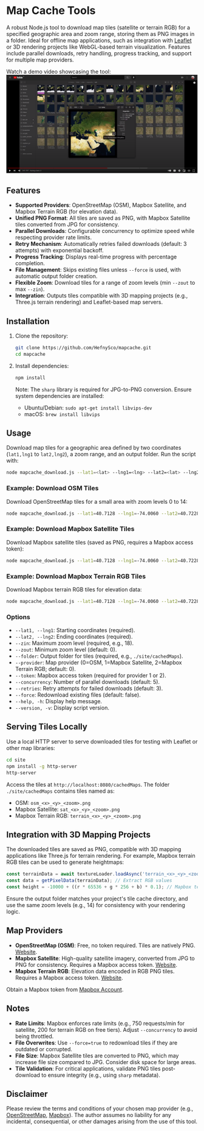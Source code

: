 # Map Cache Tools

A robust Node.js tool to download map tiles (satellite or terrain RGB) for a specified geographic area and zoom range, storing them as PNG images in a folder. Ideal for offline map applications, such as integration with [Leaflet](https://leafletjs.com/) or 3D rendering projects like WebGL-based terrain visualization. Features include parallel downloads, retry handling, progress tracking, and support for multiple map providers.


Watch a demo video showcasing the tool:  
[![Watch the video](https://github.com/HefnySco/mapcache/blob/master/images/youtube.png?raw=true)](https://youtu.be/aSb6xNOQqok)


## Features

- **Supported Providers**: OpenStreetMap (OSM), Mapbox Satellite, and Mapbox Terrain RGB (for elevation data).
- **Unified PNG Format**: All tiles are saved as PNG, with Mapbox Satellite tiles converted from JPG for consistency.
- **Parallel Downloads**: Configurable concurrency to optimize speed while respecting provider rate limits.
- **Retry Mechanism**: Automatically retries failed downloads (default: 3 attempts) with exponential backoff.
- **Progress Tracking**: Displays real-time progress with percentage completion.
- **File Management**: Skips existing files unless `--force` is used, with automatic output folder creation.
- **Flexible Zoom**: Download tiles for a range of zoom levels (min `--zout` to max `--zin`).
- **Integration**: Outputs tiles compatible with 3D mapping projects (e.g., Three.js terrain rendering) and Leaflet-based map servers.

## Installation

1. Clone the repository:
   ```bash
   git clone https://github.com/HefnySco/mapcache.git
   cd mapcache
   ```

2. Install dependencies:
   ```bash
   npm install
   ```
   Note: The `sharp` library is required for JPG-to-PNG conversion. Ensure system dependencies are installed:
   - Ubuntu/Debian: `sudo apt-get install libvips-dev`
   - macOS: `brew install libvips`

## Usage

Download map tiles for a geographic area defined by two coordinates (`lat1,lng1` to `lat2,lng2`), a zoom range, and an output folder. Run the script with:

```bash
node mapcache_download.js --lat1=<lat> --lng1=<lng> --lat2=<lat> --lng2=<lng> --zin=<max_zoom> --folder=<output_folder> [options]
```

### Example: Download OSM Tiles
Download OpenStreetMap tiles for a small area with zoom levels 0 to 14:
```bash
node mapcache_download.js --lat1=40.7128 --lng1=-74.0060 --lat2=40.7228 --lng2=-73.9960 --zin=14 --zout=0 --folder=./site/cachedMaps
```

### Example: Download Mapbox Satellite Tiles
Download Mapbox satellite tiles (saved as PNG, requires a Mapbox access token):
```bash
node mapcache_download.js --lat1=40.7128 --lng1=-74.0060 --lat2=40.7228 --lng2=-73.9960 --zin=14 --folder=./site/cachedMaps --provider=1 --token=pk.eyJ1IjoibWhlZm55IiwiYSI6ImNrZW84Nm9rYTA2ZWgycm9mdmNscmFxYzcifQ.c-zxDjXCthXmRsErPzKhbQ
```

### Example: Download Mapbox Terrain RGB Tiles
Download Mapbox terrain RGB tiles for elevation data:
```bash
node mapcache_download.js --lat1=40.7128 --lng1=-74.0060 --lat2=40.7228 --lng2=-73.9960 --zin=14 --folder=./site/cachedMaps --provider=2 --token=pk.eyJ1IjoibWhlZm55IiwiYSI6ImNrZW84Nm9rYTA2ZWgycm9mdmNscmFxYzcifQ.c-zxDjXCthXmRsErPzKhbQ
```

### Options
- `--lat1, --lng1`: Starting coordinates (required).
- `--lat2, --lng2`: Ending coordinates (required).
- `--zin`: Maximum zoom level (required, e.g., 18).
- `--zout`: Minimum zoom level (default: 0).
- `--folder`: Output folder for tiles (required, e.g., `./site/cachedMaps`).
- `--provider`: Map provider (0=OSM, 1=Mapbox Satellite, 2=Mapbox Terrain RGB; default: 0).
- `--token`: Mapbox access token (required for provider 1 or 2).
- `--concurrency`: Number of parallel downloads (default: 5).
- `--retries`: Retry attempts for failed downloads (default: 3).
- `--force`: Redownload existing files (default: false).
- `--help, -h`: Display help message.
- `--version, -v`: Display script version.

## Serving Tiles Locally

Use a local HTTP server to serve downloaded tiles for testing with Leaflet or other map libraries:

```bash
cd site
npm install -g http-server
http-server
```

Access the tiles at `http://localhost:8080/cachedMaps`. The folder `./site/cachedMaps` contains tiles named as:
- OSM: `osm_<x>_<y>_<zoom>.png`
- Mapbox Satellite: `sat_<x>_<y>_<zoom>.png`
- Mapbox Terrain RGB: `terrain_<x>_<y>_<zoom>.png`

## Integration with 3D Mapping Projects

The downloaded tiles are saved as PNG, compatible with 3D mapping applications like Three.js for terrain rendering. For example, Mapbox terrain RGB tiles can be used to generate heightmaps:

```javascript
const terrainData = await textureLoader.loadAsync('terrain_<x>_<y>_<zoom>.png');
const data = getPixelData(terrainData); // Extract RGB values
const height = -10000 + ((r * 65536 + g * 256 + b) * 0.1); // Mapbox terrain RGB formula
```

Ensure the output folder matches your project's tile cache directory, and use the same zoom levels (e.g., 14) for consistency with your rendering logic.

## Map Providers

- **OpenStreetMap (OSM)**: Free, no token required. Tiles are natively PNG. [Website](https://www.openstreetmap.org/).
- **Mapbox Satellite**: High-quality satellite imagery, converted from JPG to PNG for consistency. Requires a Mapbox access token. [Website](https://api.mapbox.com/).
- **Mapbox Terrain RGB**: Elevation data encoded in RGB PNG tiles. Requires a Mapbox access token. [Website](https://docs.mapbox.com/data/tilesets/reference/mapbox-terrain-rgb-v1/).

Obtain a Mapbox token from [Mapbox Account](https://account.mapbox.com/).

## Notes

- **Rate Limits**: Mapbox enforces rate limits (e.g., 750 requests/min for satellite, 200 for terrain RGB on free tiers). Adjust `--concurrency` to avoid being throttled.
- **File Overwrites**: Use `--force=true` to redownload tiles if they are outdated or corrupted.
- **File Size**: Mapbox Satellite tiles are converted to PNG, which may increase file size compared to JPG. Consider disk space for large areas.
- **Tile Validation**: For critical applications, validate PNG tiles post-download to ensure integrity (e.g., using `sharp` metadata).


## Disclaimer

Please review the terms and conditions of your chosen map provider (e.g., [OpenStreetMap](https://www.openstreetmap.org/copyright), [Mapbox](https://www.mapbox.com/tos)). The author assumes no liability for any incidental, consequential, or other damages arising from the use of this tool.